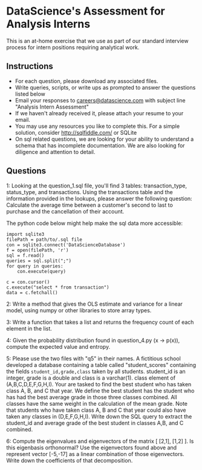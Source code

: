 
DataScience's Assessment for Analysis Interns
================================

This is an at-home exercise that we use as part of our standard interview process for intern positions requiring analytical work.

## Instructions

* For each question, please download any associated files. 
* Write queries, scripts, or write ups as prompted to answer the questions listed below
* Email your responses to careers@datascience.com with subject line "Analysis Intern Assessment"
* If we haven't already received it, please attach your resume to your email.
* You may use any resources you like to complete this.  For a simple solution, consider http://sqlfiddle.com/ or SQLite
* On sql related questions, we are looking for your ability to understand a schema that has incomplete documentation. We are also looking for diligence and attention to detail.

## Questions

1: Looking at the question_1.sql file, you'll find 3 tables: transaction_type, status_type, and transactions. Using the transactions table and the information provided in the lookups, please answer the following question: Calculate the average time between a customer's second to last to purchase and the cancellation of their account.

The python code below might help make the sql data more accessible:

```
import sqlite3
filePath = path/to/.sql file
con = sqlite3.connect('DataScienceDatabase')
f = open(filePath, 'r')
sql = f.read() 
queries = sql.split(";")
for query in queries:
    con.execute(query)

c = con.cursor()
c.execute("select * from transaction")
data = c.fetchall()
```


2: Write a method that gives the OLS estimate and variance for a linear model, using numpy or other libraries to store array types.

3: Write a function that takes a list and returns the frequency count of each element in the list.

4: Given the probability distribution found in question_4.py (x -> p(x)), compute the expected value and entropy.

5: Please use the two files with "q5" in their names. A fictitious school developed a database containing a table called "student_scores" containing the fields `student_id,grade,class` taken by all students. student_id is an integer, grade is a double and class is a varchar(1). class element of (A,B,C,D,E,F,G,H,I). Your are tasked to find the best student who has taken class A, B, and C that year. We define the best student has the student who has had the best average grade in those three classes combined. All classes have the same weight in the calculation of the mean grade. Note that students who have taken class A, B and C that year could also have taken any classes in (D,E,F,G,H,I). Write down the SQL query to extract the student_id and average grade of the best student in classes A,B, and C combined.  

6: Compute the eigenvalues and eigenvectors of the matrix [ [2,1], [1,2] ]. Is this eigenbasis orthonormal? Use the eigenvectors found above and represent vector [-5,-17] as a linear combination of those eigenvectors. Write down the coefficients of that decomposition.




